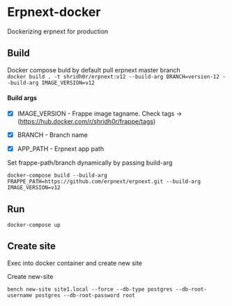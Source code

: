 # Erpnext-docker
Dockerizing erpnext for production


## Build
Docker compose buld by default pull erpnext master branch </br>
``` docker build . -t shridh0r/erpnext:v12 --build-arg BRANCH=version-12 --build-arg IMAGE_VERSION=v12 ```

#### Build args
- [x] IMAGE_VERSION - Frappe image tagname. Check tags -> (https://hub.docker.com/r/shridh0r/frappe/tags)
- [x] BRANCH - Branch name
- [x] APP_PATH - Erpnext app path


Set frappe-path/branch dynamically by passing build-arg
```
docker-compose build --build-arg FRAPPE_PATH=https://github.com/erpnext/erpnext.git --build-arg IMAGE_VERSION=v12
```

## Run
```docker-compose up```

## Create site
Exec into docker container and create new site

Create new-site
```
bench new-site site1.local --force --db-type postgres --db-root-username postgres --db-root-password root
```
